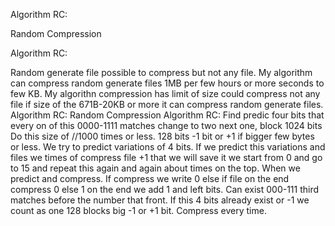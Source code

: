 Algorithm RC:

Random Compression

Algorithm RC:

Random generate file possible to compress but not any file.
My algorithm can compress random generate files 1MB per few hours or more seconds to few KB. My algorithn compression has limit of size could compress not any file if size of the 671B-20KB or more it can compress random generate files.
Algorithm RC:
Random Compression
Algorithm RC:
Find predic four bits that every on of this 0000-1111 matches change to two next one, block 1024 bits Do this size of //1000 times or less. 128 bits -1 bit or +1 if bigger few bytes or less.
We try to predict variations of 4 bits. If we predict this variations and files we times of compress file +1 that we will save it we start from 0 and go to 15 and repeat this again and again about times on the top. When we predict and compress. If compress we write 0 else if file on the end compress 0 else 1 on the end we add 1 and left bits. Can exist 000-111 third matches before the number that front. If this 4 bits already exist or -1 we count as one 128 blocks big -1 or +1 bit.
Compress every time.
